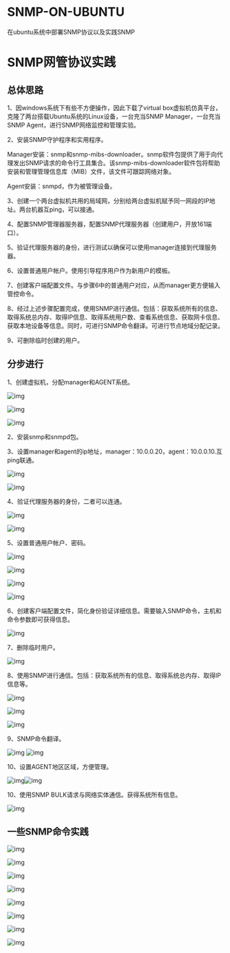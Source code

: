# SNMP-ON-UBUNTU
在ubuntu系统中部署SNMP协议以及实践SNMP
# SNMP网管协议实践

## 总体思路

1、因windows系统下有些不方便操作，因此下载了virtual box虚拟机仿真平台，克隆了两台搭载Ubuntu系统的Linux设备，一台充当SNMP Manager，一台充当SNMP Agent，进行SNMP网络监控和管理实验。

2、安装SNMP守护程序和实用程序。

Manager安装：snmp和snmp-mibs-downloader。snmp软件包提供了用于向代理发出SNMP请求的命令行工具集合。该snmp-mibs-downloader软件包将帮助安装和管理管理信息库（MIB）文件，该文件可跟踪网络对象。

Agent安装：snmpd，作为被管理设备。

3、创建一个两台虚拟机共用的局域网，分别给两台虚拟机赋予同一网段的IP地址。两台机器互ping，可以接通。

4、配置SNMP管理器服务器，配置SNMP代理服务器（创建用户，开放161端口）。

5、验证代理服务器的身份，进行测试以确保可以使用manager连接到代理服务器。

6、设置普通用户帐户。使用引导程序用户作为新用户的模板。

7、创建客户端配置文件。与步骤6中的普通用户对应，从而manager更方便输入管控命令。

8、经过上述步骤配置完成，使用SNMP进行通信。包括：获取系统所有的信息、取得系统总内存、取得IP信息、取得系统用户数、查看系统信息、获取网卡信息、获取本地设备等信息。同时，可进行SNMP命令翻译。可进行节点地域分配记录。

9、可删除临时创建的用户。

## 分步进行

1、创建虚拟机，分配manager和AGENT系统。

![img](./01/clip_image001.png)

![img](./01/clip_image002.png)

![img](./01/clip_image004.jpg)

2、安装snmp和snmpd包。

3、设置manager和agent的ip地址，manager：10.0.0.20，agent：10.0.0.10.互ping联通。

![img](./01/clip_image006.jpg)

![img](./01/clip_image008.jpg)

4、验证代理服务器的身份，二者可以连通。

![img](./01/clip_image010.jpg)

![img](./01/clip_image012.jpg)

5、设置普通用户帐户、密码。

![img](./01/clip_image013.png)

![img](./01/clip_image015.jpg)

![img](./01/clip_image017.jpg)

![img](./01/clip_image019.jpg)

6、创建客户端配置文件，简化身份验证详细信息。需要输入SNMP命令，主机和命令参数即可获得信息。

![img](./01/clip_image020.png)

7、删除临时用户。

![img](./01/clip_image022.jpg)

8、使用SNMP进行通信。包括：获取系统所有的信息、取得系统总内存、取得IP信息等。

![img](./01/clip_image024.jpg)

![img](./01/clip_image026.jpg)

![img](./01/clip_image028.jpg)

9、SNMP命令翻译。

![img](./01/clip_image030.jpg)
![img](./01/clip_image032.jpg)

10、设置AGENT地区区域，方便管理。

![img](./01/clip_image034.jpg)![img](./01/clip_image036.jpg)

10、使用SNMP BULK请求与网络实体通信。获得系统所有信息。

![img](./01/clip_image038.jpg)
## 一些SNMP命令实践

![img](./SNMP网管协议实践.assets/clip_image001.png)

![img](./SNMP网管协议实践.assets/clip_image002.png)

![img](./SNMP网管协议实践.assets/clip_image004.jpg)

![img](./SNMP网管协议实践.assets/clip_image006.jpg)

![img](./SNMP网管协议实践.assets/clip_image008.jpg)

![img](SNMP%E7%BD%91%E7%AE%A1%E5%8D%8F%E8%AE%AE%E5%AE%9E%E8%B7%B5.assets/clip_image010.jpg)

![img](SNMP%E7%BD%91%E7%AE%A1%E5%8D%8F%E8%AE%AE%E5%AE%9E%E8%B7%B5.assets/clip_image012.jpg)

![img](SNMP%E7%BD%91%E7%AE%A1%E5%8D%8F%E8%AE%AE%E5%AE%9E%E8%B7%B5.assets/clip_image014.jpg)
